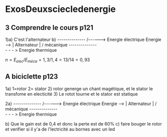 # ExosDeuxsciecledenergie

## 3 Comprendre le cours p121

1)a) C'est l'alternateur
b) 
                --------------   /------> Energie électrique
    Energie --> | Alternateur | /
    mécanique   --------------  \
                                 \- - - > Energie thermique

$n = E_{elec}/E_{méca} = 1,3/1,4 = 13/14 = 0,93$

## A biciclette p123

1a) 1=rotor
2= stator
2) rotor generge un chant magétique, et le stator le transfome en electicité
3) Le rotot tourne et le stator est statique

2a) 
                --------------   /------> Energie électrique
    Energie --> | Alternateur | /
    mécanique   --------------  \
                                 \- - - > Energie thermique

b) Que le gain est de 0,4 et donc la perte est de 60%
c) faire bouger le rotor et verifier si il y'a de l'lectricité au bornes avec un led
